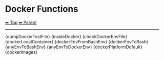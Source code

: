 # Docker Functions

<!-- TEMPLATE header 2 -->
[⬅ Top](index.md) [⬅ Parent ](../index.md)
<hr />

{dumpDockerTestFile}
{insideDocker}
{checkDockerEnvFile}
{dockerLocalContainer}
{dockerEnvFromBashEnv}
{dockerEnvToBash}
{anyEnvToBashEnv}
{anyEnvToDockerEnv}
{dockerPlatformDefault}
{dockerImages}
